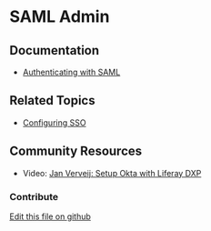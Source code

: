 # SAML Admin

## Documentation

* [Authenticating with SAML](https://learn.liferay.com/dxp/latest/en/installation-and-upgrades/securing-liferay/configuring-sso/authenticating_with_saml.html?)

## Related Topics

* [Configuring SSO](https://learn.liferay.com/dxp/latest/en/installation-and-upgrades/securing-liferay/configuring_sso.html)

## Community Resources

* Video: [Jan Verveij: Setup Okta with Liferay DXP](https://youtu.be/oSJprwUFLAI)

### Contribute

[Edit this file on github](https://github.com/olafk/controlpanel-documentation-docs/blob/master/md/73en/com_liferay_saml_web_internal_portlet_SamlAdminPortlet.md)
